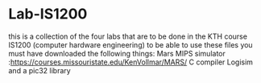 # Lab-IS1200
this is a collection of the four labs that are to be done in the KTH course IS1200 (computer hardware engineering)
to be able to use these files you must have downloaded the following things: 
Mars MIPS simulator :https://courses.missouristate.edu/KenVollmar/MARS/
C compiler
Logisim
and a pic32 library
